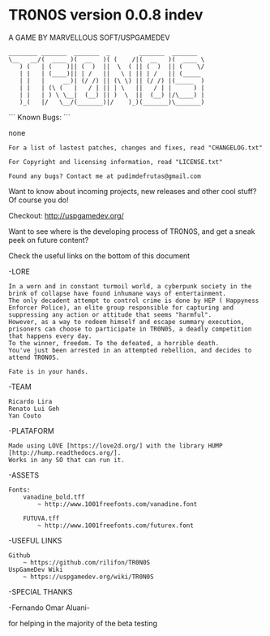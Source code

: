 
﻿TR0N0S version 0.0.8 indev
=====================

A GAME BY MARVELLOUS SOFT/USPGAMEDEV


~~~~~~~~~~~~~~~~~~~~~~~~~~~~~~~~~~~~~~~~~~~~~~~~~~~~~~~
________ _______  _______  _        _______  _______   
\__   __/(  ____ )(  __   )( (    /|(  __   )(  ____ \  
   ) (   | (    )|| (  )  ||  \  ( || (  )  || (    \/  
   | |   | (____)|| | /   ||   \ | || | /   || (_____   
   | |   |     __)| (/ /) || (\ \) || (/ /) |(_____  )  
   | |   | (\ (   |   / | || | \   ||   / | |      ) |  
   | |   | ) \ \__|  (__) || )  \  ||  (__) |/\____) |  
   )_(   |/   \__/(_______)|/    )_)(_______)\_______)  
~~~~~~~~~~~~~~~~~~~~~~~~~~~~~~~~~~~~~~~~~~~~~~~~~~~~~~~


´´´ Known Bugs: ```

none


~~~~~~~~~~~~~~~~~~~~~~~~~~~~~~~~~~~~~~~~~~~~~~~~~~~~~~~~~~~~~~~~~~~~~~~~~~~~~~~~~~~~~~~~~
For a list of lastest patches, changes and fixes, read "CHANGELOG.txt"
~~~~~~~~~~~~~~~~~~~~~~~~~~~~~~~~~~~~~~~~~~~~~~~~~~~~~~~~~~~~~~~~~~~~~~~~~~~~~~~~~~~~~~~~~

~~~~~~~~~~~~~~~~~~~~~~~~~~~~~~~~~~~~~~~~~~~~~~~~~~~~~~~~~~~~~~~~~~~~~~~~~~~~~~~~~~~~~~~~~
For Copyright and licensing information, read "LICENSE.txt"
~~~~~~~~~~~~~~~~~~~~~~~~~~~~~~~~~~~~~~~~~~~~~~~~~~~~~~~~~~~~~~~~~~~~~~~~~~~~~~~~~~~~~~~~~

~~~~~~~~~~~~~~~~~~~~~~~~~~~~~~~~~~~~~~~~~~~~~~~~~~~~~~~~~~~~~~~~~~~~~~~~~~~~~~~~~~~~~~~~~
Found any bugs? Contact me at pudimdefrutas@gmail.com
~~~~~~~~~~~~~~~~~~~~~~~~~~~~~~~~~~~~~~~~~~~~~~~~~~~~~~~~~~~~~~~~~~~~~~~~~~~~~~~~~~~~~~~~~

Want to know about incoming projects, new releases and other cool stuff? Of course you do!
	
Checkout: http://uspgamedev.org/

Want to see where is the developing process of TR0N0S, and get a sneak peek on future content?

Check the useful links on the bottom of this document

-LORE

	In a worn and in constant turmoil world, a cyberpunk society in the brink of collapse have found inhumane ways of entertainment.
	The only decadent attempt to control crime is done by HEP ( Happyness Enforcer Police), an elite group responsible for capturing and suppressing any action or attitude that seems "harmful".
	However, as a way to redeem himself and escape summary execution, prisoners can choose to participate in TR0N0S, a deadly competition that happens every day.
	To the winner, freedom. To the defeated, a horrible death.
	You've just been arrested in an attempted rebellion, and decides to attend TR0N0S.

	Fate is in your hands.

-TEAM

	Ricardo Lira
	Renato Lui Geh
	Yan Couto

-PLATAFORM

	Made using LÖVE [https://love2d.org/] with the library HUMP [http://hump.readthedocs.org/]. 
	Works in any SO that can run it.

-ASSETS

	Fonts:
		vanadine_bold.tff
			~ http://www.1001freefonts.com/vanadine.font

		FUTUVA.tff
			~ http://www.1001freefonts.com/futurex.font 

-USEFUL LINKS

	Github
		~ https://github.com/rilifon/TR0N0S
	UspGameDev Wiki
		~ https://uspgamedev.org/wiki/TR0N0S

-SPECIAL THANKS

-Fernando Omar Aluani-

for helping in the majority of the beta testing


